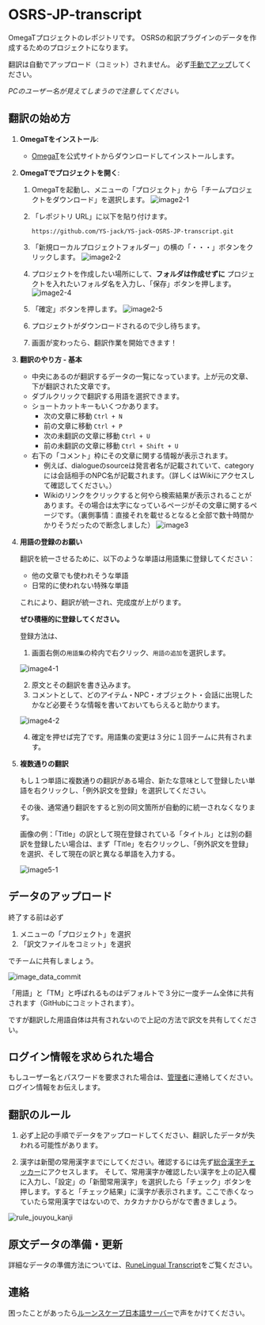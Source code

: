 # OSRS-JP-transcript
OmegaTプロジェクトのレポジトリです。
OSRSの和訳プラグインのデータを作成するためのプロジェクトになります。

翻訳は自動でアップロード（コミット）されません。
必ず[手動でアップ](#データのアップロード)してください。

*PCのユーザー名が見えてしまうので注意してください。*
## 翻訳の始め方

1. **OmegaTをインストール**:
   - [OmegaT](https://omegat.org/ja/download)を公式サイトからダウンロードしてインストールします。

2. **OmegaTでプロジェクトを開く**:
   1. OmegaTを起動し、メニューの「プロジェクト」から「チームプロジェクトをダウンロード」を選択します。
   ![image2-1](./readme_images/OmegaT%202-1.png)
   2. 「レポジトリ URL」に以下を貼り付けます。

      `https://github.com/YS-jack/YS-jack-OSRS-JP-transcript.git`
   

   3. 「新規ローカルプロジェクトフォルダー」の横の「・・・」ボタンをクリックします。
   ![image2-2](./readme_images/OmegaT%202-2,3.png)
   4. プロジェクトを作成したい場所にして、**フォルダは作成せずに** プロジェクトを入れたいフォルダ名を入力し、「保存」ボタンを押します。
   ![image2-4](./readme_images/OmegaT%202-4.png)
   5. 「確定」ボタンを押します。
   ![image2-5](./readme_images/OmegaT%202-5.png)
   6. プロジェクトがダウンロードされるので少し待ちます。
   7. 画面が変わったら、翻訳作業を開始できます！

3. **翻訳のやり方 - 基本**

    - 中央にあるのが翻訳するデータの一覧になっています。上が元の文章、下が翻訳された文章です。
    - ダブルクリックで翻訳する用語を選択できます。
    - ショートカットキーもいくつかあります。
      - 次の文章に移動 `Ctrl + N`
      - 前の文章に移動 `Ctrl + P`
      - 次の未翻訳の文章に移動 `Ctrl + U`
      - 前の未翻訳の文章に移動 `Ctrl + Shift + U`
    - 右下の「コメント」枠にその文章に関する情報が表示されます。
      - 例えば、dialogueのsourceは発言者名が記載されていて、categoryには会話相手のNPC名が記載されます。（詳しくはWikiにアクセスして確認してください。）
      - Wikiのリンクをクリックすると何やら検索結果が表示されることがあります。その場合は太字になっているページがその文章に関するページです。（裏側事情：直接それを載せるとなると全部で数十時間かかりそうだったので断念しました）
    ![image3](./readme_images/OmegaT%203.png)
4. **用語の登録のお願い**
    
    翻訳を統一させるために、以下のような単語は用語集に登録してください：
    - 他の文章でも使われそうな単語
    - 日常的に使われない特殊な単語
    
    これにより、翻訳が統一され、完成度が上がります。

    **ぜひ積極的に登録してください。**
    
    登録方法は、
    1. 画面右側の`用語集`の枠内で右クリック、`用語の追加`を選択します。

    ![image4-1](./readme_images/OmegaT%204-1.png)

    2. 原文とその翻訳を書き込みます。
    3. コメントとして、どのアイテム・NPC・オブジェクト・会話に出現したかなど必要そうな情報を書いておいてもらえると助かります。

    ![image4-2](./readme_images/OmegaT%204-2.png)

    4. 確定を押せば完了です。用語集の変更は３分に１回チームに共有されます。
5. **複数通りの翻訳**

   もし１つ単語に複数通りの翻訳がある場合、新たな意味として登録したい単語を右クリックし、「例外訳文を登録」を選択してください。

   その後、通常通り翻訳をすると別の同文箇所が自動的に統一されなくなります。

   画像の例：「Title」の訳として現在登録されている「タイトル」とは別の翻訳を登録したい場合は、まず「Title」を右クリックし、「例外訳文を登録」を選択、そして現在の訳と異なる単語を入力する。

   ![image5-1](./readme_images/OmegaT%205-1.png)

## データのアップロード
終了する前は必ず
 1. メニューの「プロジェクト」を選択
 2. 「訳文ファイルをコミット」を選択

でチームに共有しましょう。

![image_data_commit](./readme_images/OmegaT%20data%20commit.png)

「用語」と「TM」と呼ばれるものはデフォルトで３分に一度チーム全体に共有されます（GitHubにコミットされます）。

ですが翻訳した用語自体は共有されないので上記の方法で訳文を共有してください。

## ログイン情報を求められた場合
もしユーザー名とパスワードを要求された場合は、[管理者](https://discord.gg/DpS9kgxCSJ)に連絡してください。ログイン情報をお伝えします。
   

## 翻訳のルール
   1. 必ず上記の手順でデータをアップロードしてください、翻訳したデータが失われる可能性があります。

   2. 漢字は新聞の常用漢字までにしてください。確認するには先ず[総合漢字チェッカー](http://attosoft.info/tools/kanji-checker/)にアクセスします。
   そして、常用漢字か確認したい漢字を上の記入欄に入力し、「設定」の「新聞常用漢字」を選択したら「チェック」ボタンを押します。すると「チェック結果」に漢字が表示されます。ここで赤くなっていたら常用漢字ではないので、カタカナかひらがなで書きましょう。

   ![rule_jouyou_kanji](./readme_images/OmegaT%206.png)


## 原文データの準備・更新

詳細なデータの準備方法については、[RuneLingual Transcript](https://github.com/IaKee/Runelingual-Transcripts)をご覧ください。


## 連絡

困ったことがあったら[ルーンスケープ日本語サーバー](https://discord.gg/DpS9kgxCSJ)で声をかけてください。
